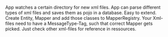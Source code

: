 App watches a certain directory for new xml files.
App can parse different types of xml files and saves them as pojo in a database. Easy to extend. Create Entity, Mapper and add those classes to MapperRegistry.
Your Xml-files need to have a MessageType-Tag, such that correct Mapper gets picked. Just check other xml-files for reference in ressources.





